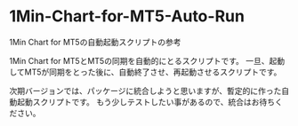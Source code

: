 # 1Min-Chart-for-MT5-Auto-Run
1Min Chart for MT5の自動起動スクリプトの参考

1Min Chart for MT5とMT5の同期を自動的にとるスクリプトです。
一旦、起動してMT5が同期をとった後に、自動終了させ、再起動させるスクリプトです。

次期バージョンでは、パッケージに統合しようと思いますが、暫定的に作った自動起動スクリプトです。
もう少しテストしたい事があるので、統合はお待ちください。
